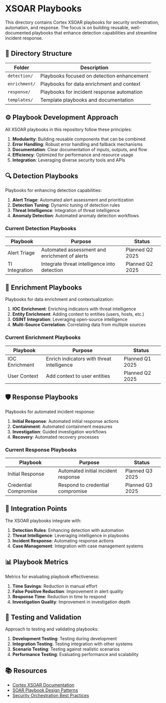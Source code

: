 # XSOAR Playbooks

This directory contains Cortex XSOAR playbooks for security orchestration, automation, and response. The focus is on building reusable, well-documented playbooks that enhance detection capabilities and streamline incident response.

## 📁 Directory Structure

| Folder | Description |
|--------|-------------|
| `detection/` | Playbooks focused on detection enhancement |
| `enrichment/` | Playbooks for data enrichment and context |
| `response/` | Playbooks for incident response automation |
| `templates/` | Template playbooks and documentation |

## ⚙️ Playbook Development Approach

All XSOAR playbooks in this repository follow these principles:

1. **Modularity**: Building reusable components that can be combined
2. **Error Handling**: Robust error handling and fallback mechanisms
3. **Documentation**: Clear documentation of inputs, outputs, and flow
4. **Efficiency**: Optimized for performance and resource usage
5. **Integration**: Leveraging diverse security tools and APIs

## 🔍 Detection Playbooks

Playbooks for enhancing detection capabilities:

1. **Alert Triage**: Automated alert assessment and prioritization
2. **Detection Tuning**: Dynamic tuning of detection rules
3. **Threat Intelligence**: Integration of threat intelligence
4. **Anomaly Detection**: Automated anomaly detection workflows

### Current Detection Playbooks

| Playbook | Purpose | Status |
|----------|---------|--------|
| Alert Triage | Automated assessment and enrichment of alerts | Planned Q2 2025 |
| TI Integration | Integrate threat intelligence into detection | Planned Q2 2025 |

## 🔎 Enrichment Playbooks

Playbooks for data enrichment and contextualization:

1. **IOC Enrichment**: Enriching indicators with threat intelligence
2. **Entity Enrichment**: Adding context to entities (users, hosts, etc.)
3. **OSINT Integration**: Leveraging open-source intelligence
4. **Multi-Source Correlation**: Correlating data from multiple sources

### Current Enrichment Playbooks

| Playbook | Purpose | Status |
|----------|---------|--------|
| IOC Enrichment | Enrich indicators with threat intelligence | Planned Q1 2025 |
| User Context | Add context to user entities | Planned Q2 2025 |

## 🛡️ Response Playbooks

Playbooks for automated incident response:

1. **Initial Response**: Automated initial response actions
2. **Containment**: Automated containment measures
3. **Investigation**: Guided investigation workflows
4. **Recovery**: Automated recovery processes

### Current Response Playbooks

| Playbook | Purpose | Status |
|----------|---------|--------|
| Initial Response | Automated initial incident response | Planned Q3 2025 |
| Credential Compromise | Respond to credential compromise | Planned Q3 2025 |

## 🧩 Integration Points

The XSOAR playbooks integrate with:

1. **Detection Rules**: Enhancing detection with automation
2. **Threat Intelligence**: Leveraging intelligence in playbooks
3. **Incident Response**: Automating response actions
4. **Case Management**: Integration with case management systems

## 📊 Playbook Metrics

Metrics for evaluating playbook effectiveness:

1. **Time Savings**: Reduction in manual effort
2. **False Positive Reduction**: Improvement in alert quality
3. **Response Time**: Reduction in time to respond
4. **Investigation Quality**: Improvement in investigation depth

## 🧪 Testing and Validation

Approach to testing and validating playbooks:

1. **Development Testing**: Testing during development
2. **Integration Testing**: Testing integration with other systems
3. **Scenario Testing**: Testing against realistic scenarios
4. **Performance Testing**: Evaluating performance and scalability

## 📚 Resources

- [Cortex XSOAR Documentation](https://docs.paloaltonetworks.com/cortex/cortex-xsoar)
- [SOAR Playbook Design Patterns](https://medium.com/@anton_chuvakin/soar-playbook-design-patterns-16bc76c6dfcf)
- [Security Orchestration Best Practices](https://www.gartner.com/en/documents/3989507/how-to-build-security-orchestration-playbooks)

